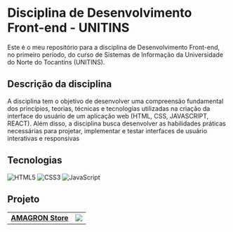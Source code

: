 # Disciplina de Desenvolvimento Front-end - UNITINS

Este é o meu repositório para a disciplina de Desenvolvimento Front-end, no primeiro período, do curso de Sistemas de Informação da Universidade do Norte do Tocantins (UNITINS).

## Descrição da disciplina


A disciplina tem o objetivo de desenvolver uma compreensão fundamental dos princípios, teorias, técnicas e tecnologias utilizadas na criação da interface do usuário de um aplicação web (HTML, CSS, JAVASCRIPT, REACT). Além disso, a disciplina busca desenvolver as habilidades práticas necessárias para projetar, implementar e testar interfaces de usuário interativas e responsivas

## Tecnologias 

![HTML5](https://img.shields.io/badge/html5-%23E34F26.svg?style=for-the-badge&logo=html5&logoColor=white)
![CSS3](https://img.shields.io/badge/css3-%231572B6.svg?style=for-the-badge&logo=css3&logoColor=white)
![JavaScript](https://img.shields.io/badge/javascript-%23323330.svg?style=for-the-badge&logo=javascript&logoColor=%23F7DF1E)

## Projeto
  <table>
    <thead align="center">
    </thead>
    <tbody>
      <tr>
      	<td>
		<a href="https://github.com/marcosguida/AMAGRON-Store">
		<b>AMAGRON Store</b></a>
	</td>
      	<td>
		<a href="https://github.com/marcosguida/AMAGRON-Store">
		<img src="https://github-readme-stats.vercel.app/api/pin/?username=marcosguida&repo=AMAGRON-Store&icon_color=79ff97&text_color=9f9f9f&bg_color=151515"/>
	</td>


